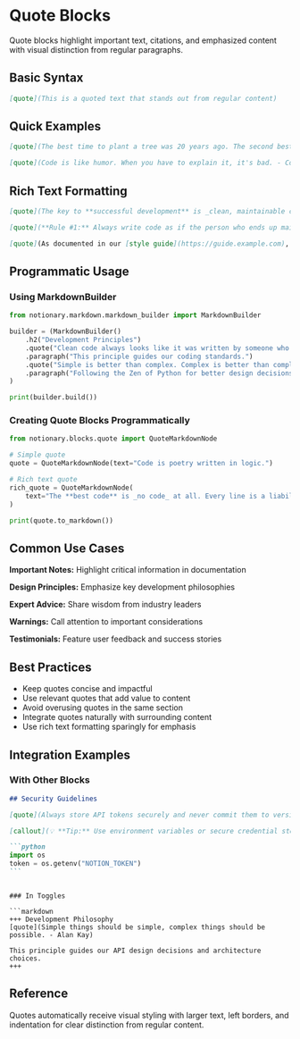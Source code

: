 # Quote Blocks

Quote blocks highlight important text, citations, and emphasized content with visual distinction from regular paragraphs.

## Basic Syntax

```markdown
[quote](This is a quoted text that stands out from regular content)
```

## Quick Examples

```markdown
[quote](The best time to plant a tree was 20 years ago. The second best time is now.)

[quote](Code is like humor. When you have to explain it, it's bad. - Cory House)
```

## Rich Text Formatting

```markdown
[quote](The key to **successful development** is _clean, maintainable code_ that follows established `best practices`.)

[quote](**Rule #1:** Always write code as if the person who ends up maintaining it is a _violent psychopath_ who knows where you live.)

[quote](As documented in our [style guide](https://guide.example.com), consistency is more important than personal preference.)
```

## Programmatic Usage

### Using MarkdownBuilder

```python
from notionary.markdown.markdown_builder import MarkdownBuilder

builder = (MarkdownBuilder()
    .h2("Development Principles")
    .quote("Clean code always looks like it was written by someone who cares. - Michael Feathers")
    .paragraph("This principle guides our coding standards.")
    .quote("Simple is better than complex. Complex is better than complicated.")
    .paragraph("Following the Zen of Python for better design decisions.")
)

print(builder.build())
```

### Creating Quote Blocks Programmatically

```python
from notionary.blocks.quote import QuoteMarkdownNode

# Simple quote
quote = QuoteMarkdownNode(text="Code is poetry written in logic.")

# Rich text quote
rich_quote = QuoteMarkdownNode(
    text="The **best code** is _no code_ at all. Every line is a liability."
)

print(quote.to_markdown())
```

## Common Use Cases

**Important Notes:** Highlight critical information in documentation

**Design Principles:** Emphasize key development philosophies

**Expert Advice:** Share wisdom from industry leaders

**Warnings:** Call attention to important considerations

**Testimonials:** Feature user feedback and success stories

## Best Practices

- Keep quotes concise and impactful
- Use relevant quotes that add value to content
- Avoid overusing quotes in the same section
- Integrate quotes naturally with surrounding content
- Use rich text formatting sparingly for emphasis

## Integration Examples

### With Other Blocks

````markdown
## Security Guidelines

[quote](Always store API tokens securely and never commit them to version control.)

[callout](💡 **Tip:** Use environment variables or secure credential stores.)

```python
import os
token = os.getenv("NOTION_TOKEN")
```
````

````

### In Toggles

```markdown
+++ Development Philosophy
[quote](Simple things should be simple, complex things should be possible. - Alan Kay)

This principle guides our API design decisions and architecture choices.
+++
````

## Reference

Quotes automatically receive visual styling with larger text, left borders, and indentation for clear distinction from regular content.
